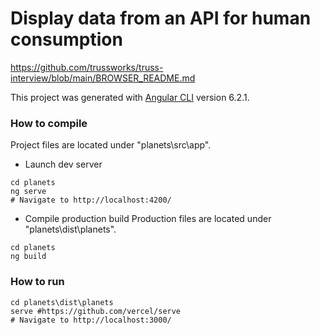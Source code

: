 # Display data from an API for human consumption
https://github.com/trussworks/truss-interview/blob/main/BROWSER_README.md

This project was generated with [Angular CLI](https://github.com/angular/angular-cli) version 6.2.1.

### How to compile
Project files are located under "planets\src\app".

* Launch dev server
```
cd planets
ng serve
# Navigate to http://localhost:4200/
```

* Compile production build
Production files are located under "planets\dist\planets".
```
cd planets
ng build
```

### How to run
```
cd planets\dist\planets
serve #https://github.com/vercel/serve
# Navigate to http://localhost:3000/
```